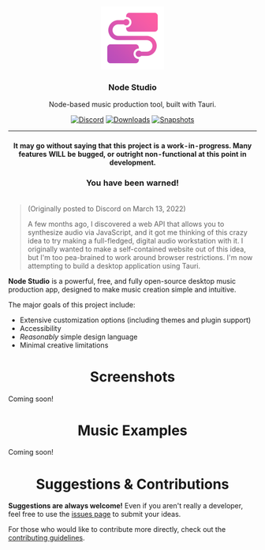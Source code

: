 <div align="center">
  <img src="https://raw.githubusercontent.com/JackDotJS/node-studio/main/src-tauri/icons/icon.png" width="128px">
  <h3>Node Studio</h3>
  <p>Node-based music production tool, built with Tauri.</p>

  <p align="center">
  <a href="https://discord.gg/s5nQBxFPp2"><img src="https://img.shields.io/discord/803584639541313577?label=Chat&color=%235865F2&logo=discord&logoColor=%23ffffff&style=for-the-badge" alt="Discord" /></a>
  <a href="../../releases"><img src="https://img.shields.io/github/downloads/JackDotJS/node-studio/total?style=for-the-badge" alt="Downloads" /></a>
  <a href="../../actions/workflows/dist-snapshot.yml"><img src="https://img.shields.io/github/actions/workflow/status/JackDotJS/node-studio/dist-snapshot.yml?branch=main&label=SNAPSHOT%20BUILDS&style=for-the-badge" alt="Snapshots" /></a>

</p>
</div>


<div align="center">

| <br>It may go without saying that this project is a work-in-progress. Many features WILL be bugged, or outright non-functional at this point in development. <h3>You have been warned!</h3> |
| :---: |

</div>


> (Originally posted to Discord on March 13, 2022)
>
> A few months ago, I discovered a web API that allows you to synthesize audio via JavaScript, and it got me thinking of this crazy idea to try making a full-fledged, digital audio workstation with it. I originally wanted to make a self-contained website out of this idea, but I'm too pea-brained to work around browser restrictions. I'm now attempting to build a desktop application using Tauri.

**Node Studio** is a powerful, free, and fully open-source desktop music production app, designed to make music creation simple and intuitive.

The major goals of this project include:
- Extensive customization options (including themes and plugin support)
- Accessibility
- *Reasonably* simple design language
- Minimal creative limitations

<div align="center">
  <h1>Screenshots</h1>
</div>

Coming soon!

<div align="center">
  <h1>Music Examples</h1>
</div>

Coming soon!

<div align="center">
  <h1>Suggestions & Contributions</h1>
</div>

**Suggestions are always welcome!** Even if you aren't really a developer, feel free to use the [issues page](../../issues) to submit your ideas.

<!-- TODO: add stuff about opening issues and searching for existing ones first -->

For those who would like to contribute more directly, check out the [contributing guidelines](CONTRIBUTING.md).
